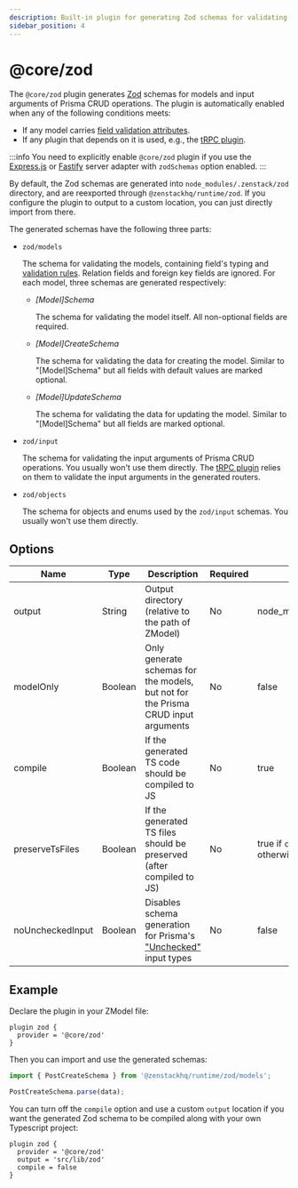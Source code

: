 ```yaml
---
description: Built-in plugin for generating Zod schemas for validating CRUD input arguments
sidebar_position: 4
---
```


# @core/zod

The `@core/zod` plugin generates [Zod](https://github.com/colinhacks/zod) schemas for models and input arguments of Prisma CRUD operations. The plugin is automatically enabled when any of the following conditions meets:
- If any model carries [field validation attributes](/docs/reference/zmodel-language#field-validation).
- If any plugin that depends on it is used, e.g., the [tRPC plugin](/docs/reference/plugins/trpc).

:::info
You need to explicitly enable `@core/zod` plugin if you use the [Express.js](/docs/reference/server-adapters/express) or [Fastify](/docs/reference/server-adapters/fastify) server adapter with `zodSchemas` option enabled.
:::

By default, the Zod schemas are generated into `node_modules/.zenstack/zod` directory, and are reexported through `@zenstackhq/runtime/zod`. If you configure the plugin to output to a custom location, you can just directly import from there.

The generated schemas have the following three parts:

- `zod/models`
    
    The schema for validating the models, containing field's typing and [validation rules](/docs/reference/zmodel-language#field-validation). Relation fields and foreign key fields are ignored. For each model, three schemas are generated respectively:
  
    - *[Model]Schema*

        The schema for validating the model itself. All non-optional fields are required.

    - *[Model]CreateSchema*

        The schema for validating the data for creating the model. Similar to "[Model]Schema" but all fields with default values are marked optional.

    - *[Model]UpdateSchema*
    
        The schema for validating the data for updating the model. Similar to "[Model]Schema" but all fields are marked optional.

- `zod/input`

    The schema for validating the input arguments of Prisma CRUD operations. You usually won't use them directly. The [tRPC plugin](/docs/reference/plugins/trpc) relies on them to validate the input arguments in the generated routers.

- `zod/objects`

    The schema for objects and enums used by the `zod/input` schemas. You usually won't use them directly.

## Options

| Name   | Type   | Description      | Required | Default                    |
| ------ | ------ | ---------------- | -------- | -------------------------- |
| output | String | Output directory (relative to the path of ZModel) | No       | node_modules/.zenstack/zod |
| modelOnly | Boolean | Only generate schemas for the models, but not for the Prisma CRUD input arguments | No | false |
| compile | Boolean | If the generated TS code should be compiled to JS | No | true |
| preserveTsFiles | Boolean | If the generated TS files should be preserved (after compiled to JS) | No | true if `compile` is set to false, otherwise false |
| noUncheckedInput | Boolean | Disables schema generation for Prisma's ["Unchecked"](https://github.com/prisma/prisma/discussions/10121#discussioncomment-1621254) input types | No | false |

## Example

Declare the plugin in your ZModel file:

```zmodel title='/schema.zmodel'
plugin zod {
  provider = '@core/zod'
}
```

Then you can import and use the generated schemas:

```ts
import { PostCreateSchema } from '@zenstackhq/runtime/zod/models';

PostCreateSchema.parse(data);
```

You can turn off the `compile` option and use a custom `output` location if you want the generated Zod schema to be compiled along with your own Typescript project:

```zmodel title='/schema.zmodel'
plugin zod {
  provider = '@core/zod'
  output = 'src/lib/zod'
  compile = false
}
```

